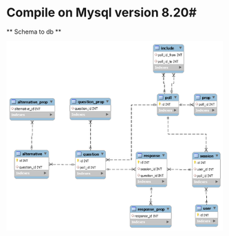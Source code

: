 # Compile on Mysql version 8.20#
** Schema to db **

![.](https://github.com/vano7577/University/blob/master/DB/sql/db_schema.png)
